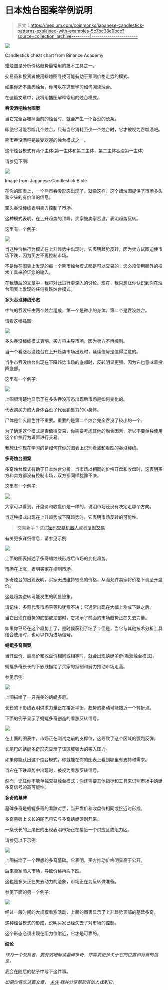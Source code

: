 # 日本烛台图案举例说明

> 原文：<https://medium.com/coinmonks/japanese-candlestick-patterns-explained-with-examples-5c7bc38e0bcc?source=collection_archive---------1----------------------->

![](img/42db376272a468b613fe8e2ab1f14c51.png)

Candlestick cheat chart from Binance Academy

蜡烛图是分析价格趋势最常用的技术工具之一。

交易员和投资者使用蜡烛图寻找可能有助于预测价格走势的模式。

如果你还不熟悉烛台，你可以在这里学习如何阅读烛台。

在这篇文章中，我将用插图解释常用的烛台模式。

**吞没酒吧烛台图案**

当它完全吞噬掉面前的烛台时，就会产生一个吞没的长条。

即使它可能吞噬几个烛台，只有当它消耗至少一个烛台时，它才被视为吞噬酒吧。

熊市吞没酒吧是最受欢迎的烛台模式之一。

这个烛台模式有两个主体(第一主体和第二主体，第二主体吞没第一主体)

请参见下图:

![](img/541c8d94e872b382e8b2f6e5442f60a5.png)

Image from Japanese Candlestick Bible

在你的图表上，一个熊市吞没形态出现了，就像这样。这个蜡烛图提供了市场多头和空头的有价值的信息。

空头吞没棒线表明卖方控制了市场。

这种模式表明，在上升趋势的顶峰，买家被卖家吞没，表明趋势反转。

这里有一个例子:

![](img/88c19e6006b0d63b131b2cc6458a4a5b.png)

当这种价格行为模式在上升趋势中出现时，它表明趋势反转，因为卖方试图迫使市场下跌，因为买方不再控制市场。

不是你在图表上发现的每一个熊市烛台模式都是可以交易的；您必须使用额外的技术工具来验证您的输入。

在我随后的文章中，我将对此进行更深入的讨论。现在，我只想让你认识到你在烛台图表上发现的任何看跌烛台模式。

**多头吞没棒线形态**

牛气的吞没杆由两个烛台组成，第一个是微小的身体，第二个是吞没烛台。

请看这幅插图:

![](img/cf75aac2953929ef21831b13ef6def0f.png)

多头吞没棒线模式表明，买方将主导市场，因为卖方不再控制。

当一个看涨吞没烛台在上升趋势市场出现时，延续信号是值得注意的。

当牛市吞没烛台出现在下降趋势市场的底部时，反转明显更强，因为它也意味着投降底部。

这里有一个例子:

![](img/6bdffdcba5c143e901afc11a2fe1bc0d.png)

上图很清楚地显示了在多头吞没形态出现后市场是如何变化的。

代表购买力的大身体吞没了代表销售力的小身体。

尸体是什么颜色并不重要。重要的是第二个烛台完全吞没了较小的一个。

为了确定这个模式是否值得交易，你需要考虑其他的融合因素，所以不要单独使用这个价格行为设置进行交易。

我想让你现在学习的是如何在你的图表上识别看涨和看跌的吞没棒线。

**多奇烛台图案**

多奇烛台模式有助于日本烛台分析。当市场以相同的价格开盘和收盘时，这表明买方和卖方都没有控制市场，双方都同样犹豫不决。

这里有一个例子:

![](img/91191a21380b73c11d9cec7052686c26.png)

大家可以看到，开盘价和收盘价是一样的，说明市场还没有决定走哪个方向。

当这种模式出现在上升趋势或下降趋势时，它表明市场反转的可能性。

> 交易新手？试试[密码交易机器人](/coinmonks/crypto-trading-bot-c2ffce8acb2a)或者[复制交易](/coinmonks/top-10-crypto-copy-trading-platforms-for-beginners-d0c37c7d698c)

有关更多详细信息，请参见示例:

![](img/296fb7e0dde8a032ee1130b2a01c7ded.png)

上面的图表描述了多奇蜡烛线形成后市场的变化趋势。

市场在上涨，表明买家在控制市场。

多奇烛台的出现表明，买家无法维持较高的价格，从而允许卖家将价格下调至开盘价。

这是趋势逆转可能发生的明显迹象。

请记住，多奇代表市场平等和犹豫不决；它通常出现在大幅上涨或下跌之后。

当它出现在趋势的底部或顶部时，它揭示了前面的市场趋势正在失去力量。

如果你已经在这个趋势上了，是时候获利了结了；但是，当它与其他技术分析工具结合使用时，也可以作为进场信号。

**蜻蜓多奇图案**

当开盘价、最高价和收盘价相同或相等时，就会出现蜻蜓多奇(看涨烛台模式)。

蜻蜓多奇长长的下影线描绘了买家的抵制和努力推动市场走高。

参见示例:

![](img/0e16abdc2f9440679017fd17bd2d195b.png)

上图描绘了一只完美的蜻蜓多奇。

长长的下影线表明供求力量正在接近平衡，趋势的移动可能接近一个转折点。

下面的例子显示了蜻蜓多奇创造的看涨反转信号。

![](img/0e6b0da35369fac442084ed5b78912e3.png)

在上面的图表中，市场正在测试之前的支撑位，这导致了这个区域的强烈反弹。

长尾巴的蜻蜓多奇形态显示了该区域强大的买入压力。

如果你能认出这个烛台模式，你就能在你的图表上看到哪里有支持和需求。

当它在下跌趋势中出现时，被视为看涨反转信号。

然而，记住你不能单独交易烛台模式；你还需要其他指标和工具来识别市场中蜻蜓多奇信号的高可能性。

**多奇的墓碑**

墓碑多奇是蜻蜓多奇的看跌对手，当开盘价和收盘价相同或接近时形成。

多奇墓碑上长长的尾巴将它与多奇蜻蜓区别开来。

一条长长的上尾巴的出现表明市场正在接近一个供应区或阻力区。

请参见以下示例:

![](img/ab5c28e31bcfc002b534abfc388fb497.png)

上图描绘了一个理想的多奇墓碑。它表明，买方推动价格明显高于公开。

后来卖家涌入市场，导致价格再次下跌。

这也是多头正在失去动力的迹象，市场正在为反转做准备。

参见下面的另一个例子:

![](img/9022bf0a730bf19c14981f55a9557e5b.png)

经过一段时间的大规模看涨活动，上面的图表显示了上升趋势顶部的墓碑多奇。

这种烛台模式的形成，说明买家已经失去了对市场的控制。

这个形态必须出现在阻力位附近，它才是可靠的。

**结论**

*作为一个交易者，要有效地解读墓碑多奇，你需要更多关于它的位置和背景的信息。*

我会在随后的帖子中写下这件事。

*如果你喜欢这篇文章，* [*关注*](http://medium.com/bukz_dwriter) *我并分享帮助其他人找到它。*